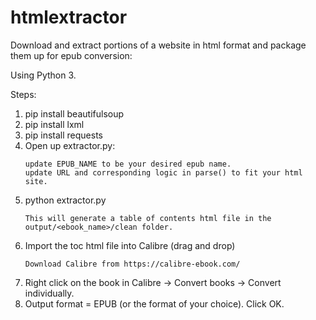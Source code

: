# htmlextractor
Download and extract portions of a website in html format and package them up for epub conversion:

Using Python 3.

Steps:
1.  pip install beautifulsoup
2.  pip install lxml
3.  pip install requests
4.  Open up extractor.py:
      ```
      update EPUB_NAME to be your desired epub name.
      update URL and corresponding logic in parse() to fit your html site.
      ```
5.  python extractor.py
      ```
      This will generate a table of contents html file in the output/<ebook_name>/clean folder.
      ```
6.  Import the toc html file into Calibre (drag and drop)
      ```
      Download Calibre from https://calibre-ebook.com/
      ```
7.  Right click on the book in Calibre -> Convert books -> Convert individually.
8.  Output format = EPUB (or the format of your choice).  Click OK.
